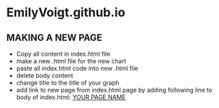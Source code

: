# EmilyVoigt.github.io




## MAKING A NEW PAGE
- Copy all content in index.html file
- make a new .html file for the new chart
- paste all index.html code into new .html file
- delete body content
- change title to the title of your graph 
- add link to new page from index.html page by adding following line to body of index.html: <a href="https://emilyvoigt.github.io/361-Design-Project/YOUR-FILE.html">YOUR PAGE NAME</a>
